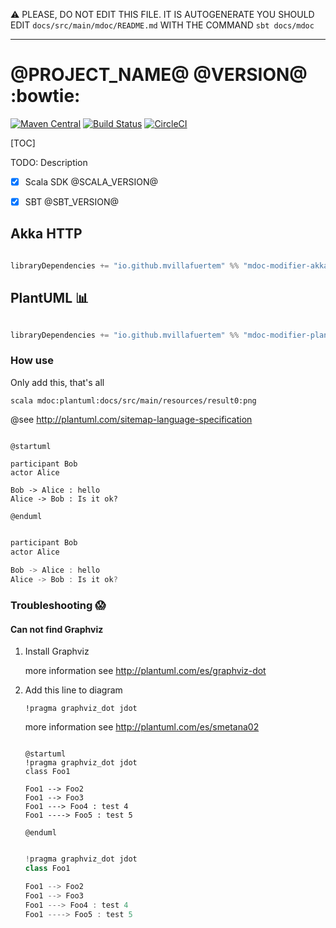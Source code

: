 :warning: PLEASE, DO NOT EDIT THIS FILE.
IT IS AUTOGENERATE YOU SHOULD EDIT `docs/src/main/mdoc/README.md`
WITH THE COMMAND `sbt docs/mdoc`

---

# @PROJECT_NAME@ @VERSION@ :bowtie:

[![Maven Central](https://maven-badges.herokuapp.com/maven-central/io.github.mvillafuertem/mdoc-modifier-plantuml_2.13/badge.svg)](https://maven-badges.herokuapp.com/maven-central/io.github.mvillafuertem/mdoc-modifier-plantuml_2.13)
[![Build Status](https://travis-ci.com/mvillafuertem/mdoc-modifier.svg?branch=master)](https://travis-ci.com/mvillafuertem/mdoc-modifier)
[![CircleCI](https://circleci.com/gh/mvillafuertem/mdoc-modifier.svg?style=svg)](https://circleci.com/gh/mvillafuertem/mdoc-modifier)

[TOC]

TODO: Description

- [x] Scala SDK @SCALA_VERSION@
- [x] SBT @SBT_VERSION@


## Akka HTTP

```scala

libraryDependencies += "io.github.mvillafuertem" %% "mdoc-modifier-akka-http" % "@VERSION@"

```

## PlantUML :bar_chart:

```scala

libraryDependencies += "io.github.mvillafuertem" %% "mdoc-modifier-plantuml" % "@VERSION@"

```

### How use

Only add this, that's all

```
scala mdoc:plantuml:docs/src/main/resources/result0:png
```



@see http://plantuml.com/sitemap-language-specification

```plantuml 

@startuml

participant Bob
actor Alice
 
Bob -> Alice : hello
Alice -> Bob : Is it ok?

@enduml

```

```scala mdoc:plantuml:docs/src/main/resources/result0:png

participant Bob
actor Alice
 
Bob -> Alice : hello
Alice -> Bob : Is it ok?

```


### Troubleshooting :scream:

#### Can not find Graphviz

1. Install Graphviz

    more information see http://plantuml.com/es/graphviz-dot

2. Add this line to diagram
    
    ```
    !pragma graphviz_dot jdot
    ```
    
    more information see http://plantuml.com/es/smetana02
    
    ```plantuml
    
    @startuml
    !pragma graphviz_dot jdot
    class Foo1
    
    Foo1 --> Foo2
    Foo1 --> Foo3
    Foo1 ---> Foo4 : test 4
    Foo1 ----> Foo5 : test 5
    
    @enduml
    
    ```
    
    ```scala mdoc:plantuml:docs/src/main/resources/result1:png
    
    !pragma graphviz_dot jdot
    class Foo1
    
    Foo1 --> Foo2
    Foo1 --> Foo3
    Foo1 ---> Foo4 : test 4
    Foo1 ----> Foo5 : test 5
    
    ```